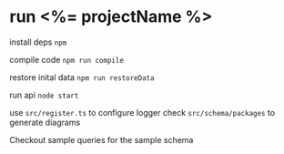 # run <%= projectName %>

install deps
`npm`

compile code
`npm run compile`

restore inital data
`npm run restoreData`

run api
`node start`

use `src/register.ts` to configure logger
check `src/schema/packages` to generate diagrams

Checkout sample queries for the sample schema
